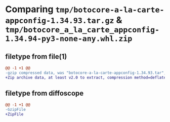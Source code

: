 # Comparing `tmp/botocore-a-la-carte-appconfig-1.34.93.tar.gz` & `tmp/botocore_a_la_carte_appconfig-1.34.94-py3-none-any.whl.zip`

## filetype from file(1)

```diff
@@ -1 +1 @@
-gzip compressed data, was "botocore-a-la-carte-appconfig-1.34.93.tar", last modified: Sat Apr 27 01:00:43 2024, max compression
+Zip archive data, at least v2.0 to extract, compression method=deflate
```

## filetype from diffoscope

```diff
@@ -1 +1 @@
-GzipFile
+ZipFile
```

